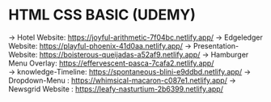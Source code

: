 # HTML CSS BASIC (UDEMY)
-> Hotel Website:   https://joyful-arithmetic-7f04bc.netlify.app/
 -> Edgeledger Website: https://playful-phoenix-41d0aa.netlify.app/
-> Presentation-Website: https://boisterous-queijadas-a52af9.netlify.app/
-> Hamburger Menu Overlay: https://effervescent-pasca-7cafa2.netlify.app/  
-> knowledge-Timeline: https://spontaneous-blini-e9ddbd.netlify.app/
-> Dropdown-Menu : https://whimsical-macaron-c087e1.netlify.app/
 -> Newsgrid Website  : https://leafy-nasturtium-2b6399.netlify.app/
